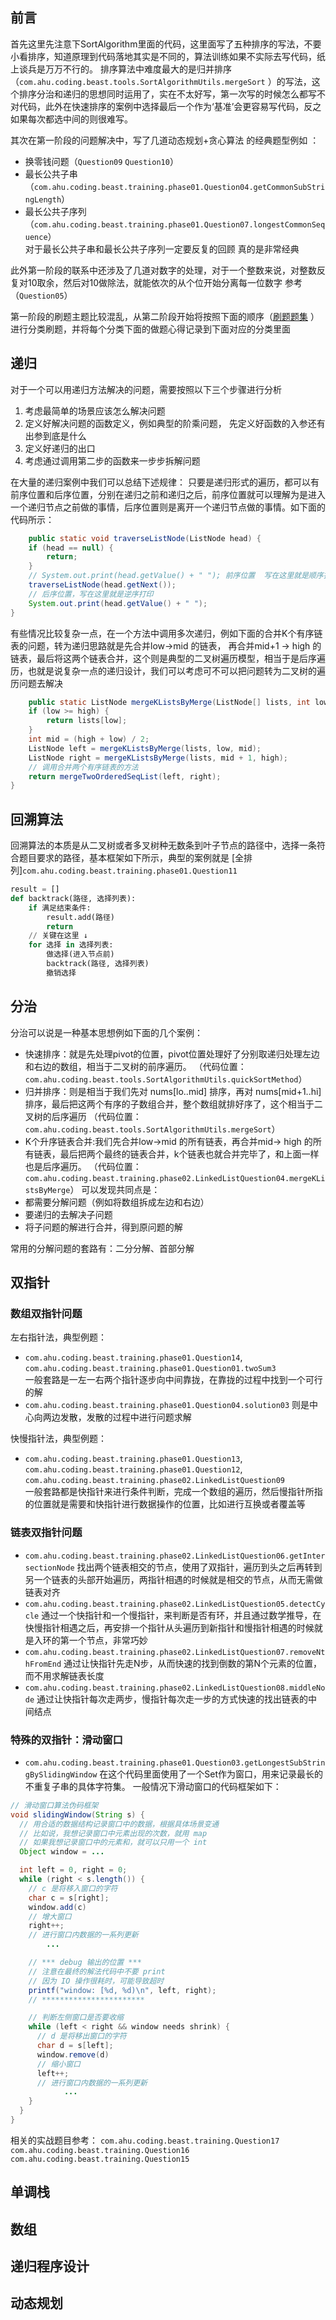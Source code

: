 ## 前言

首先这里先注意下SortAlgorithm里面的代码，这里面写了五种排序的写法，不要小看排序，知道原理到代码落地其实是不同的，算法训练如果不实际去写代码，纸上谈兵是万万不行的。
排序算法中难度最大的是归并排序（`com.ahu.coding.beast.tools.SortAlgorithmUtils.mergeSort`
）的写法，这个排序分治和递归的思想同时运用了，实在不太好写，第一次写的时候怎么都写不对代码，此外在快速排序的案例中选择最后一个作为‘基准’会更容易写代码，反之如果每次都选中间的则很难写。

其次在第一阶段的问题解决中，写了几道动态规划+贪心算法 的经典题型例如 ：

- 换零钱问题（`Question09` `Question10`）
- 最长公共子串（`com.ahu.coding.beast.training.phase01.Question04.getCommonSubStringLength`）
- 最长公共子序列（`com.ahu.coding.beast.training.phase01.Question07.longestCommonSequence`）  
  对于最长公共子串和最长公共子序列一定要反复的回顾 真的是非常经典

此外第一阶段的联系中还涉及了几道对数字的处理，对于一个整数来说，对整数反复对10取余，然后对10做除法，就能依次的从个位开始分离每一位数字
参考（`Question05`）

第一阶段的刷题主题比较混乱，从第二阶段开始将按照下面的顺序（[刷题题集](https://labuladong.online/algo/intro/quick-learning-plan/#%E5%85%B3%E4%BA%8E%E9%A2%98%E5%8D%95)
）进行分类刷题，并将每个分类下面的做题心得记录到下面对应的分类里面

## 递归

对于一个可以用递归方法解决的问题，需要按照以下三个步骤进行分析

1. 考虑最简单的场景应该怎么解决问题
2. 定义好解决问题的函数定义，例如典型的阶乘问题， 先定义好函数的入参还有出参到底是什么
3. 定义好递归的出口
4. 考虑通过调用第二步的函数来一步步拆解问题

在大量的递归案例中我们可以总结下述规律：
只要是递归形式的遍历，都可以有前序位置和后序位置，分别在递归之前和递归之后，前序位置就可以理解为是进入一个递归节点之前做的事情，后序位置则是离开一个递归节点做的事情。如下面的代码所示：

```java
    public static void traverseListNode(ListNode head) {
    if (head == null) {
        return;
    }
    // System.out.print(head.getValue() + " "); 前序位置  写在这里就是顺序打印
    traverseListNode(head.getNext());
    // 后序位置，写在这里就是逆序打印
    System.out.print(head.getValue() + " ");
}
```

有些情况比较复杂一点，在一个方法中调用多次递归，例如下面的合并K个有序链表的问题，转为递归思路就是先合并low->mid 的链表，
再合并mid+1 -> high 的链表，最后将这两个链表合并，这个则是典型的二叉树遍历模型，相当于是后序遍历，也就是说复杂一点的递归设计，我们可以考虑可不可以把问题转为二叉树的遍历问题去解决

```java
    public static ListNode mergeKListsByMerge(ListNode[] lists, int low, int high) {
    if (low >= high) {
        return lists[low];
    }
    int mid = (high + low) / 2;
    ListNode left = mergeKListsByMerge(lists, low, mid);
    ListNode right = mergeKListsByMerge(lists, mid + 1, high);
    // 调用合并两个有序链表的方法
    return mergeTwoOrderedSeqList(left, right);
}
```

## 回溯算法

回溯算法的本质是从二叉树或者多叉树种无数条到叶子节点的路径中，选择一条符合题目要求的路径，基本框架如下所示，典型的案例就是 [全排列]`com.ahu.coding.beast.training.phase01.Question11`

```python
result = []
def backtrack(路径, 选择列表):
    if 满足结束条件:
        result.add(路径)
        return
    // 关键在这里 ↓
    for 选择 in 选择列表:
        做选择(进入节点前)
        backtrack(路径, 选择列表)
        撤销选择
```

## 分治

分治可以说是一种基本思想例如下面的几个案例：

- 快速排序：就是先处理pivot的位置，pivot位置处理好了分别取递归处理左边和右边的数组，相当于二叉树的前序遍历。
 （代码位置：`com.ahu.coding.beast.tools.SortAlgorithmUtils.quickSortMethod`）
- 归并排序：则是相当于我们先对 nums[lo..mid] 排序，再对 nums[mid+1..hi] 排序，最后把这两个有序的子数组合并，整个数组就排好序了，这个相当于二叉树的后序遍历
  （代码位置：`com.ahu.coding.beast.tools.SortAlgorithmUtils.mergeSort`）
- K个升序链表合并:我们先合并low->mid 的所有链表，再合并mid-> high 的所有链表，最后把两个最终的链表合并，k个链表也就合并完毕了，和上面一样也是后序遍历。
  （代码位置：`com.ahu.coding.beast.training.phase02.LinkedListQuestion04.mergeKListsByMerge`）
  可以发现共同点是：
- 都需要分解问题（例如将数组拆成左边和右边）
- 要递归的去解决子问题
- 将子问题的解进行合并，得到原问题的解

常用的分解问题的套路有：二分分解、首部分解

## 双指针

### 数组双指针问题

左右指针法，典型例题：

- `com.ahu.coding.beast.training.phase01.Question14`, `com.ahu.coding.beast.training.phase01.Question01.twoSum3`  
  一般套路是一左一右两个指针逐步向中间靠拢，在靠拢的过程中找到一个可行的解  
- `com.ahu.coding.beast.training.phase01.Question04.solution03` 则是中心向两边发散，发散的过程中进行问题求解

快慢指针法，典型例题：

- `com.ahu.coding.beast.training.phase01.Question13`,  `com.ahu.coding.beast.training.phase01.Question12`,  `com.ahu.coding.beast.training.phase02.LinkedListQuestion09`  
  一般套路都是快指针来进行条件判断，完成一个数组的遍历，然后慢指针所指的位置就是需要和快指针进行数据操作的位置，比如进行互换或者覆盖等

### 链表双指针问题

- `com.ahu.coding.beast.training.phase02.LinkedListQuestion06.getIntersectionNode`
  找出两个链表相交的节点，使用了双指针，遍历到头之后再转到另一个链表的头部开始遍历，两指针相遇的时候就是相交的节点，从而无需做链表对齐
- `com.ahu.coding.beast.training.phase02.LinkedListQuestion05.detectCycle`
  通过一个快指针和一个慢指针，来判断是否有环，并且通过数学推导，在快慢指针相遇之后，再安排一个指针从头遍历到新指针和慢指针相遇的时候就是入环的第一个节点，非常巧妙
- `com.ahu.coding.beast.training.phase02.LinkedListQuestion07.removeNthFromEnd` 通过让快指针先走N步，从而快速的找到倒数的第N个元素的位置，而不用求解链表长度
- `com.ahu.coding.beast.training.phase02.LinkedListQuestion08.middleNode` 通过让快指针每次走两步，慢指针每次走一步的方式快速的找出链表的中间结点

### 特殊的双指针：滑动窗口

- `com.ahu.coding.beast.training.phase01.Question03.getLongestSubStringBySlidingWindow`
  在这个代码里面使用了一个Set作为窗口，用来记录最长的不重复子串的具体字符集。
  一般情况下滑动窗口的代码框架如下：
```java
// 滑动窗口算法伪码框架
void slidingWindow(String s) {
  // 用合适的数据结构记录窗口中的数据，根据具体场景变通
  // 比如说，我想记录窗口中元素出现的次数，就用 map
  // 如果我想记录窗口中的元素和，就可以只用一个 int
  Object window = ...

  int left = 0, right = 0;
  while (right < s.length()) {
    // c 是将移入窗口的字符
    char c = s[right];
    window.add(c)
    // 增大窗口
    right++;
    // 进行窗口内数据的一系列更新
        ...

    // *** debug 输出的位置 ***
    // 注意在最终的解法代码中不要 print
    // 因为 IO 操作很耗时，可能导致超时
    printf("window: [%d, %d)\n", left, right);
    // ***********************

    // 判断左侧窗口是否要收缩
    while (left < right && window needs shrink) {
      // d 是将移出窗口的字符
      char d = s[left];
      window.remove(d)
      // 缩小窗口
      left++;
      // 进行窗口内数据的一系列更新
            ...
    }
  }
}
```
相关的实战题目参考：
`com.ahu.coding.beast.training.Question17`
`com.ahu.coding.beast.training.Question16`
`com.ahu.coding.beast.training.Question15`


## 单调栈

## 数组

## 递归程序设计

## 动态规划



